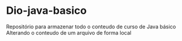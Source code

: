 # Dio-java-basico
Repositório para armazenar todo o conteudo de curso de Java básico
Alterando o conteudo de um arquivo de forma local